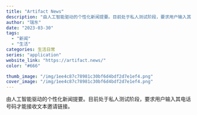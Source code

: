 ```yaml
---
title: "Artifact News"
description: "由人工智能驱动的个性化新闻提要。目前处于私人测试阶段，要求用户输入其电话号码才能接收文本邀请链接。"
author: "瑞东"
date: "2023-03-30"
tags:
  - "新闻"
  - "生活"
categories: 生活日常
series: "application"
website_link: "https://artifact.news/"
color: "#666"

thumb_image: "/img/1ee4c87c78981c30bf6d4bdf2d7e1ef4.png"
cover_image: "/img/1ee4c87c78981c30bf6d4bdf2d7e1ef4.png"
---
```


由人工智能驱动的个性化新闻提要。目前处于私人测试阶段，要求用户输入其电话号码才能接收文本邀请链接。